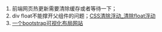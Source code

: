 1. 前端网页热更新需要清除缓存或者等待一下；
2. div float不能撑开父组件的问题；[CSS清除浮动_清除float浮动](http://www.divcss5.com/jiqiao/j406.shtml)
3. [一个bootstrap可视化布局网站](http://www.bootcss.com/p/layoutit/?)
